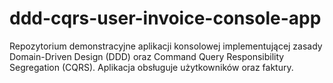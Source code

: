 # ddd-cqrs-user-invoice-console-app
Repozytorium demonstracyjne aplikacji konsolowej implementującej zasady Domain-Driven Design (DDD) oraz Command Query Responsibility Segregation (CQRS). Aplikacja obsługuje użytkowników oraz faktury.
